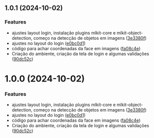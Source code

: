 ## 1.0.1 (2024-10-02)


### Features

* ajustes layout login, instalação plugins mlkit-core e mlkit-object-detection, começo na detecção de objetos em imagens ([3e3380f](https://github.com/Lucas578700/visual_inteligence/commit/3e3380f8da9c63a4e33318a89130cb02280e5dc1))
* ajustes no layout do login ([e0bc0d1](https://github.com/Lucas578700/visual_inteligence/commit/e0bc0d13383c9f90a6e0ba946867023452a5e4d3))
* código para achar coordenadas da face em imagens ([fa08c4e](https://github.com/Lucas578700/visual_inteligence/commit/fa08c4e88f68fbd860ca4a515a55d3cfa5f661ef))
* Criação do ambiente, criação da tela de login e algumas validações ([90dc52c](https://github.com/Lucas578700/visual_inteligence/commit/90dc52c9f04cdc2b4af21da6367705c530050b96))



# 1.0.0 (2024-10-02)


### Features

* ajustes layout login, instalação plugins mlkit-core e mlkit-object-detection, começo na detecção de objetos em imagens ([3e3380f](https://github.com/Lucas578700/visual_inteligence/commit/3e3380f8da9c63a4e33318a89130cb02280e5dc1))
* ajustes no layout do login ([e0bc0d1](https://github.com/Lucas578700/visual_inteligence/commit/e0bc0d13383c9f90a6e0ba946867023452a5e4d3))
* código para achar coordenadas da face em imagens ([fa08c4e](https://github.com/Lucas578700/visual_inteligence/commit/fa08c4e88f68fbd860ca4a515a55d3cfa5f661ef))
* Criação do ambiente, criação da tela de login e algumas validações ([90dc52c](https://github.com/Lucas578700/visual_inteligence/commit/90dc52c9f04cdc2b4af21da6367705c530050b96))



